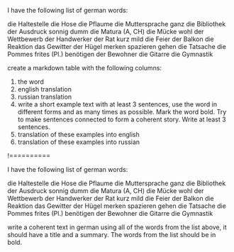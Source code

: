I have the following list of german words:

die Haltestelle
die Hose
die Pflaume
die Muttersprache
ganz
die Bibliothek
der Ausdruck
sonnig
dumm
die Matura (A, CH) 
die Mücke
wohl
der Wettbewerb
der Handwerker
der Rat
kurz
mild
die Feier
der Balkon
die Reaktion
das Gewitter
der Hügel
merken
spazieren gehen
die Tatsache
die Pommes frites (Pl.)
benötigen
der Bewohner
die Gitarre
die Gymnastik

create a markdown table with the following columns:

1. the word
2. english translation
3. russian translation
4. write a short example text with at least 3 sentences, use the word in different forms and as many times as possible. Mark the word bold. Try to make sentences connected to form a coherent story. Write at least 3 sentences.
5. translation of these examples into english
6. translation of these examples into russian

!==========


I have the following list of german words:

die Haltestelle
die Hose
die Pflaume
die Muttersprache
ganz
die Bibliothek
der Ausdruck
sonnig
dumm
die Matura (A, CH) 
die Mücke
wohl
der Wettbewerb
der Handwerker
der Rat
kurz
mild
die Feier
der Balkon
die Reaktion
das Gewitter
der Hügel
merken
spazieren gehen
die Tatsache
die Pommes frites (Pl.)
benötigen
der Bewohner
die Gitarre
die Gymnastik

write a coherent text in german using all of the words from the list above, it should have a title and a summary. The words from the list should be in bold.